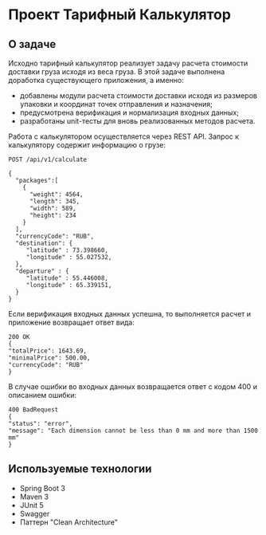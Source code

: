 # Проект Тарифный Калькулятор

## О задаче
Исходно тарифный калькулятор реализует задачу расчета стоимости доставки груза исходя из веса груза.
В этой задаче выполнена доработка существующего приложения, а именно: 
- добавлены модули расчета стоимости доставки исходя из размеров упаковки и координат точек отправления и назначения;
- предусмотрена верификация и нормализация входных данных;
- разработаны unit-тесты для вновь реализованных методов расчета.

Работа с калькулятором осуществляется через REST API. Запрос к калькулятору содержит информацию о грузе:
```
POST /api/v1/calculate

{
  "packages":[
    {
      "weight": 4564,
      "length": 345,
      "width": 589,
      "height": 234 
    }
  ],
  "currencyCode": "RUB",
  "destination": {
     "latitude" : 73.398660,
     "longitude" : 55.027532,
  },
  "departure" : {
     "latitude" : 55.446008,
     "longitude" : 65.339151,
  }
}
```

Если верификация входных данных успешна, то выполняется расчет и приложение возвращает ответ вида:
```
200 OK
{
"totalPrice": 1643.69,
"minimalPrice": 500.00,
"currencyCode": "RUB"
}
```

В случае ошибки во входных данных возвращается ответ с кодом 400 и описанием ошибки:
```
400 BadRequest
{
"status": "error",
"message": "Each dimension cannot be less than 0 mm and more than 1500 mm"
}
```

## Используемые технологии
- Spring Boot 3
- Maven 3
- JUnit 5
- Swagger
- Паттерн "Clean Architecture"

